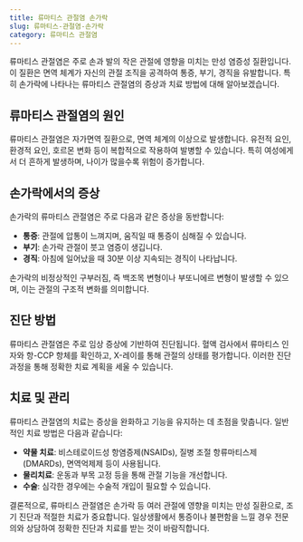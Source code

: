 ```yaml
---
title: 류마티스 관절염 손가락
slug: 류마티스-관절염-손가락
category: 류마티스 관절염
---
```


류마티스 관절염은 주로 손과 발의 작은 관절에 영향을 미치는 만성 염증성 질환입니다. 이 질환은 면역 체계가 자신의 관절 조직을 공격하여 통증, 부기, 경직을 유발합니다. 특히 손가락에 나타나는 류마티스 관절염의 증상과 치료 방법에 대해 알아보겠습니다.

## 류마티스 관절염의 원인

류마티스 관절염은 자가면역 질환으로, 면역 체계의 이상으로 발생합니다. 유전적 요인, 환경적 요인, 호르몬 변화 등이 복합적으로 작용하여 발병할 수 있습니다. 특히 여성에게서 더 흔하게 발생하며, 나이가 많을수록 위험이 증가합니다.

## 손가락에서의 증상

손가락의 류마티스 관절염은 주로 다음과 같은 증상을 동반합니다:

- **통증**: 관절에 압통이 느껴지며, 움직일 때 통증이 심해질 수 있습니다.
- **부기**: 손가락 관절이 붓고 염증이 생깁니다.
- **경직**: 아침에 일어났을 때 30분 이상 지속되는 경직이 나타납니다.

손가락의 비정상적인 구부러짐, 즉 백조목 변형이나 부또니에르 변형이 발생할 수 있으며, 이는 관절의 구조적 변화를 의미합니다.

## 진단 방법

류마티스 관절염은 주로 임상 증상에 기반하여 진단됩니다. 혈액 검사에서 류마티스 인자와 항-CCP 항체를 확인하고, X-레이를 통해 관절의 상태를 평가합니다. 이러한 진단 과정을 통해 정확한 치료 계획을 세울 수 있습니다.

## 치료 및 관리

류마티스 관절염의 치료는 증상을 완화하고 기능을 유지하는 데 초점을 맞춥니다. 일반적인 치료 방법은 다음과 같습니다:

- **약물 치료**: 비스테로이드성 항염증제(NSAIDs), 질병 조절 항류마티스제(DMARDs), 면역억제제 등이 사용됩니다.
- **물리치료**: 운동과 부목 고정 등을 통해 관절 기능을 개선합니다.
- **수술**: 심각한 경우에는 수술적 개입이 필요할 수 있습니다.

결론적으로, 류마티스 관절염은 손가락 등 여러 관절에 영향을 미치는 만성 질환으로, 조기 진단과 적절한 치료가 중요합니다. 일상생활에서 통증이나 불편함을 느낄 경우 전문의와 상담하여 정확한 진단과 치료를 받는 것이 바람직합니다.